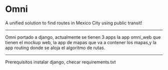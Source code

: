 Omni
=========

A unified solution to find routes in Mexico City using public transit!


---

Omni portado a  django, actualmente se tienen 3 apps la app omni_web que tienen el mockup web,
la app de mapas que va a contener los mapas,y la app routing donde se aloja el algoritmo de rutas.

----
Prerequisitos instalar django, checar requirements.txt
